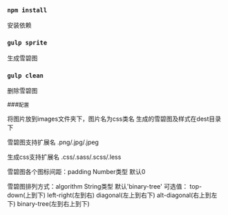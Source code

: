 ### `npm install`
安装依赖

### `gulp sprite`
生成雪碧图

### `gulp clean`
删除雪碧图

###`配置`

将图片放到images文件夹下，图片名为css类名
生成的雪碧图及样式在dest目录下

雪碧图支持扩展名
.png/.jpg/.jpeg

生成css支持扩展名
.css/.sass/.scss/.less

雪碧图各个图标间距：padding Number类型 默认0

雪碧图排列方式：algorithm String类型 默认'binary-tree' 
可选值：
top-down(上到下)
left-right(左到右)
diagonal(左上到右下)
alt-diagonal(右上到左下)
binary-tree(左到右上到下)